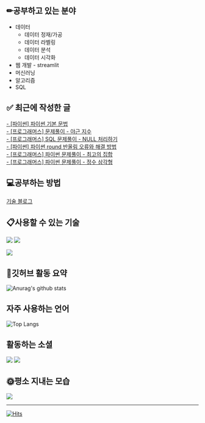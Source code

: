 
## ✏공부하고 있는 분야
* 데이터
  * 데이터 정재/가공
  * 데이터 라벨링
  * 데이터 분석
  * 데이터 시각화
* 웹 개발 - streamlit
* 머신러닝
* 알고리즘
* SQL

## ✅ 최근에 작성한 글
[- [파이썬] 파이썬 기본 문법](https://whdgus928.tistory.com/49) <br/>
[- [프로그래머스]  문제풀이 - 야근 지수](https://whdgus928.tistory.com/48) <br/>
[- [프로그래머스] SQL 문제풀이 - NULL 처리하기](https://whdgus928.tistory.com/47) <br/>
[- [파이썬] 파이썬 round 반올림 오류와 해결 방법](https://whdgus928.tistory.com/46) <br/>
[- [프로그래머스] 파이썬 문제풀이 - 최고의 집합](https://whdgus928.tistory.com/45) <br/>
[- [프로그래머스] 파이썬 문제풀이 - 정수 삼각형](https://whdgus928.tistory.com/44) <br/>

## 💻공부하는 방법
[기술 블로그](https://whdgus928.tistory.com/)

## 📋사용할 수 있는 기술
<img src="https://img.shields.io/badge/Python-gray?style=flat&logo=Python&logoColor=3776AB"> <img src="https://img.shields.io/badge/Java-007396?style=flat&logo=Java&logoColor=white">

<img src="https://img.shields.io/badge/mysql-4479A1?style=flat&logo=mysql&logoColor=white">

## 📃깃허브 활동 요약
![Anurag's github stats](https://github-readme-stats.vercel.app/api?username=whdgus928&show_icons=true&theme=vue )

## 자주 사용하는 언어
![Top Langs](https://github-readme-stats.vercel.app/api/top-langs/?username=whdgus928&layout=compact&theme=vue)

## 활동하는 소셜
<a href="https://career.programmers.co.kr/pr/whdgus928_1461"><img src="https://img.shields.io/badge/-programmers-blue?style=flat"/></a>
<a href="https://whdgus928.tistory.com/"><img src="https://img.shields.io/badge/Tistory-000000?style=flat&logo=tistory&logoColor=white"/></a>

## 🌞평소 지내는 모습
<a href="https://blog.naver.com/whdgus928"><img src="https://img.shields.io/badge/Naver-03C75A?style=flat&logo=naver&logoColor=white"/></a>

***

[![Hits](https://hits.seeyoufarm.com/api/count/incr/badge.svg?url=https%3A%2F%2Fgithub.com%2Fwhdgus928%2Fhit-counter&count_bg=%2379C83D&title_bg=%23555555&icon=&icon_color=%23E7E7E7&title=hits&edge_flat=false)](https://github.com/whdgus928)

